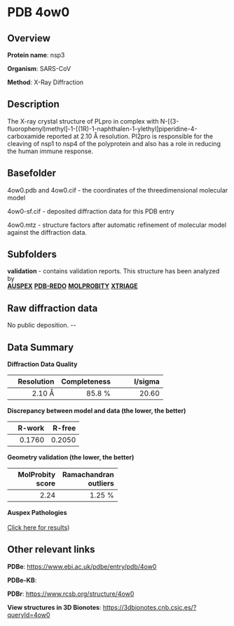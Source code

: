 # PDB 4ow0

## Overview

**Protein name**: nsp3

**Organism**: SARS-CoV

**Method**: X-Ray Diffraction

## Description

 The X-ray crystal structure of PLpro in complex with N-[(3-fluorophenyl)methyl]-1-[(1R)-1-naphthalen-1-ylethyl]piperidine-4-carboxamide reported at  2.10 Å resolution. Pl2pro is responsible for the cleaving of nsp1 to nsp4 of the polyprotein and also has a role in reducing the human immune response.

## Basefolder

4ow0.pdb and 4ow0.cif - the coordinates of the threedimensional molecular model

4ow0-sf.cif - deposited diffraction data for this PDB entry

4ow0.mtz - structure factors after automatic refinement of molecular model against the diffraction data.

## Subfolders





**validation** - contains validation reports. This structure has been analyzed by <br>[**AUSPEX**](https://github.com/thorn-lab/coronavirus_structural_task_force/tree/master/pdb/nsp3/SARS-CoV/4ow0/validation/auspex) [**PDB-REDO**](https://github.com/thorn-lab/coronavirus_structural_task_force/tree/master/pdb/nsp3/SARS-CoV/4ow0/validation/pdb-redo) [**MOLPROBITY**](https://github.com/thorn-lab/coronavirus_structural_task_force/tree/master/pdb/nsp3/SARS-CoV/4ow0/validation/molprobity) [**XTRIAGE**](https://github.com/thorn-lab/coronavirus_structural_task_force/blob/master/pdb/nsp3/SARS-CoV/4ow0/validation/Xtriage_output.log)  



## Raw diffraction data

No public deposition. --<br> 

## Data Summary
**Diffraction Data Quality**

|   | Resolution | Completeness| I/sigma |
|---|-------------:|----------------:|--------------:|
|   |2.10 Å|85.8  %|<img width=50/>20.60|

**Discrepancy between model and data (the lower, the better)**

|   | **R-work**| **R-free**   
|---|-------------:|----------------:|           
||  0.1760|  0.2050|

**Geometry validation (the lower, the better)**

|   |**MolProbity<br>score**| **Ramachandran<br>outliers** 
|---|-------------:|----------------:|
||  2.24|  1.25 %|

**Auspex Pathologies**<br> <br>[Click here for results](https://github.com/thorn-lab/coronavirus_structural_task_force/blob/master/pdb/nsp3/SARS-CoV/4ow0/validation/auspex/4ow0_auspex_comments.txt))

 



## Other relevant links 
**PDBe**:  https://www.ebi.ac.uk/pdbe/entry/pdb/4ow0

**PDBe-KB**:  
 
**PDBr**: https://www.rcsb.org/structure/4ow0 

**View structures in 3D Bionotes**: https://3dbionotes.cnb.csic.es/?queryId=4ow0

